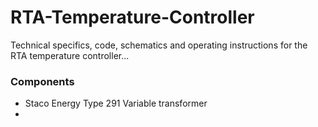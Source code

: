 # RTA-Temperature-Controller

Technical specifics, code, schematics and operating instructions for the RTA temperature controller...

### Components

- Staco Energy Type 291 Variable transformer
- 
